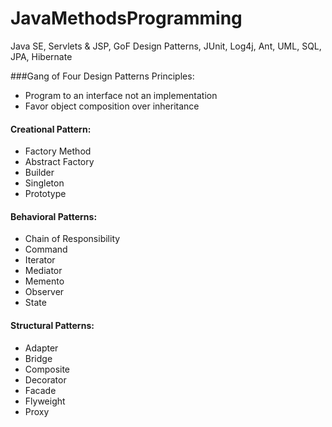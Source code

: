 # JavaMethodsProgramming
Java SE, Servlets &amp; JSP, GoF Design Patterns, JUnit, Log4j, Ant, UML, SQL, JPA, Hibernate


###Gang of Four Design Patterns Principles:
  - Program to an interface not an implementation
  - Favor object composition over inheritance

#### Creational Pattern:
  - Factory Method
  - Abstract Factory
  - Builder
  - Singleton
  - Prototype

#### Behavioral Patterns:
  - Chain of Responsibility
  - Command
  - Iterator
  - Mediator
  - Memento
  - Observer
  - State

#### Structural Patterns:
  - Adapter
  - Bridge
  - Composite
  - Decorator
  - Facade
  - Flyweight
  - Proxy

